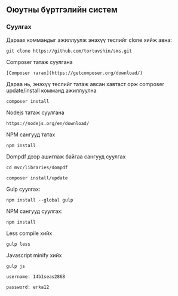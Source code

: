 
## Оюутны бүртгэлийн систем

### Суулгах

Дараах коммандыг ажиллуулж энэхүү төслийг clone хийж авна:

```
git clone https://github.com/tortuvshin/sms.git
```

Composer татаж суулгана

```
[Composer татах](https://getcomposer.org/download/)
```

Дараа нь, энэхүү төслийг татаж авсан хавтаст орж composer update/install комманд ажиллуулна

```
composer install
```

Nodejs татаж суулгана 

```
https://nodejs.org/en/download/
```

NPM сангууд татах

```
npm install
```


Dompdf дээр ашиглаж байгаа сангууд суулгах

```
cd mvc/libraries/dompdf
```

```
composer install/update
```
 
Gulp суулгах:

```
npm install --global gulp
```
NPM сангууд суулгах:

```
npm install 
```

Less compile хийх 

```
gulp less
```
Javascript minify хийх

```
gulp js
```

```
username: 14b1seas2868
```

```
password: erka12
```